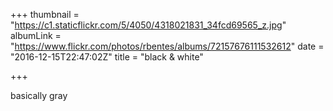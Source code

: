 +++
thumbnail = "https://c1.staticflickr.com/5/4050/4318021831_34fcd69565_z.jpg"
albumLink = "https://www.flickr.com/photos/rbentes/albums/72157676111532612"
date = "2016-12-15T22:47:02Z"
title = "black & white"

+++

basically gray